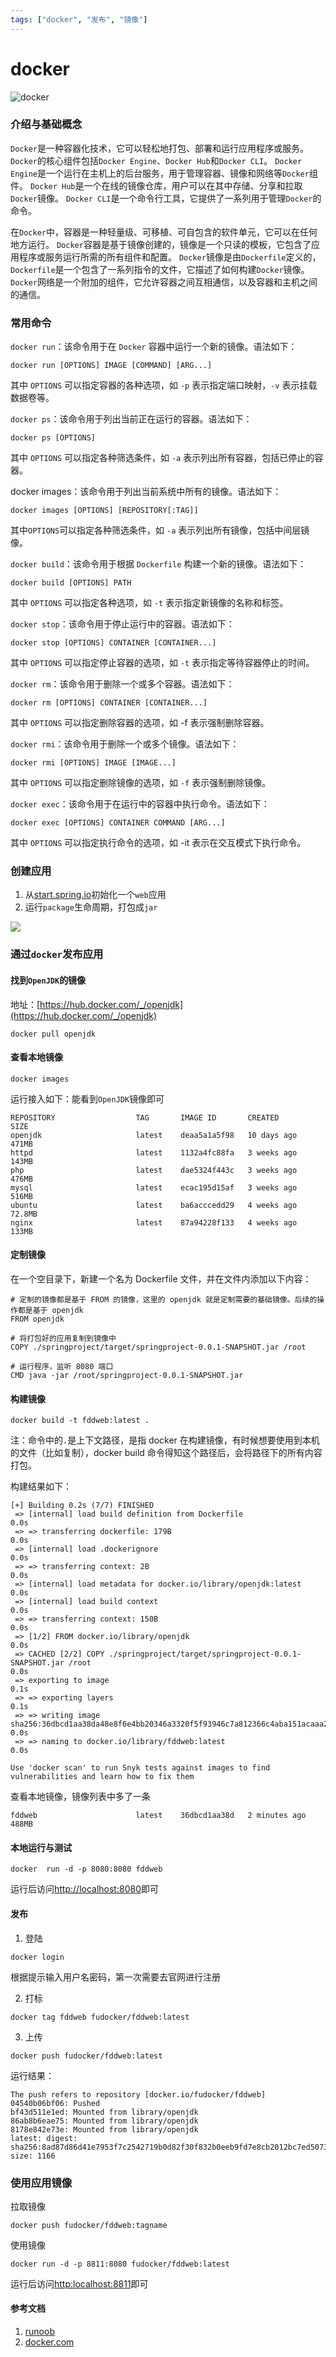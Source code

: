 ```yaml
---
tags: ["docker", "发布", "镜像"]
---
```


# docker

![docker](https://9.z.wiki/autoupload/20230501/VkEH.2160X3840-image.png)

### 介绍与基础概念

`Docker`是一种容器化技术，它可以轻松地打包、部署和运行应用程序或服务。
`Docker`的核心组件包括`Docker Engine`、`Docker Hub`和`Docker CLI`。
`Docker Engine`是一个运行在主机上的后台服务，用于管理容器、镜像和网络等`Docker`组件。
`Docker Hub`是一个在线的镜像仓库，用户可以在其中存储、分享和拉取`Docker`镜像。
`Docker CLI`是一个命令行工具，它提供了一系列用于管理`Docker`的命令。

在`Docker`中，容器是一种轻量级、可移植、可自包含的软件单元，它可以在任何地方运行。
`Docker`容器是基于镜像创建的，镜像是一个只读的模板，它包含了应用程序或服务运行所需的所有组件和配置。
`Docker`镜像是由`Dockerfile`定义的，`Dockerfile`是一个包含了一系列指令的文件，它描述了如何构建`Docker`镜像。
`Docker`网络是一个附加的组件，它允许容器之间互相通信，以及容器和主机之间的通信。

### 常用命令

`docker run`：该命令用于在 `Docker` 容器中运行一个新的镜像。语法如下：

```shell
docker run [OPTIONS] IMAGE [COMMAND] [ARG...]
```

其中 `OPTIONS` 可以指定容器的各种选项，如 `-p` 表示指定端口映射，`-v` 表示挂载数据卷等。

`docker ps`：该命令用于列出当前正在运行的容器。语法如下：

```shell
docker ps [OPTIONS]
```

其中 `OPTIONS` 可以指定各种筛选条件，如 `-a` 表示列出所有容器，包括已停止的容器。

docker images：该命令用于列出当前系统中所有的镜像。语法如下：

```shell
docker images [OPTIONS] [REPOSITORY[:TAG]]
```

其中`OPTIONS`可以指定各种筛选条件，如 `-a` 表示列出所有镜像，包括中间层镜像。

`docker build`：该命令用于根据 `Dockerfile` 构建一个新的镜像。语法如下：

```shell
docker build [OPTIONS] PATH
```

其中 `OPTIONS` 可以指定各种选项，如 `-t` 表示指定新镜像的名称和标签。

`docker stop`：该命令用于停止运行中的容器。语法如下：

```shell
docker stop [OPTIONS] CONTAINER [CONTAINER...]
```

其中 `OPTIONS` 可以指定停止容器的选项，如 `-t` 表示指定等待容器停止的时间。

`docker rm`：该命令用于删除一个或多个容器。语法如下：

```shell
docker rm [OPTIONS] CONTAINER [CONTAINER...]
```

其中 `OPTIONS` 可以指定删除容器的选项，如 -f 表示强制删除容器。

`docker rmi`：该命令用于删除一个或多个镜像。语法如下：

```shell
docker rmi [OPTIONS] IMAGE [IMAGE...]
```

其中 `OPTIONS` 可以指定删除镜像的选项，如 `-f` 表示强制删除镜像。

`docker exec`：该命令用于在运行中的容器中执行命令。语法如下：

```shell
docker exec [OPTIONS] CONTAINER COMMAND [ARG...]
```

其中 `OPTIONS` 可以指定执行命令的选项，如 -it 表示在交互模式下执行命令。


### 创建应用
1. 从[start.spring.io](https://start.spring.io)初始化一个`web`应用
2. 运行`package`生命周期，打包成`jar`

![](https://0.z.wiki/images/20211115/1c75893dcf694b7e94bcba31ef6c9ace.png)


### 通过`docker`发布应用

#### 找到`OpenJDK`的镜像

地址：[https://hub.docker.com/_/openjdk](https://hub.docker.com/_/openjdk)

```shell
docker pull openjdk
```

#### 查看本地镜像
```shell
docker images
```

运行接入如下：能看到`OpenJDK`镜像即可

```shell
REPOSITORY                  TAG       IMAGE ID       CREATED       SIZE
openjdk                     latest    deaa5a1a5f98   10 days ago   471MB
httpd                       latest    1132a4fc88fa   3 weeks ago   143MB
php                         latest    dae5324f443c   3 weeks ago   476MB
mysql                       latest    ecac195d15af   3 weeks ago   516MB
ubuntu                      latest    ba6acccedd29   4 weeks ago   72.8MB
nginx                       latest    87a94228f133   4 weeks ago   133MB
```



#### 定制镜像

在一个空目录下，新建一个名为 Dockerfile 文件，并在文件内添加以下内容：

```shell
# 定制的镜像都是基于 FROM 的镜像，这里的 openjdk 就是定制需要的基础镜像。后续的操作都是基于 openjdk
FROM openjdk 

# 将打包好的应用复制到镜像中
COPY ./springproject/target/springproject-0.0.1-SNAPSHOT.jar /root

# 运行程序，监听 8080 端口
CMD java -jar /root/springproject-0.0.1-SNAPSHOT.jar

```

#### 构建镜像

```shell
docker build -t fddweb:latest .
```

注：命令中的`.`是上下文路径，是指 docker 在构建镜像，有时候想要使用到本机的文件（比如复制），docker build 命令得知这个路径后，会将路径下的所有内容打包。

构建结果如下：

```shell
[+] Building 0.2s (7/7) FINISHED
 => [internal] load build definition from Dockerfile                                                                                                                                                     0.0s
 => => transferring dockerfile: 179B                                                                                                                                                                     0.0s
 => [internal] load .dockerignore                                                                                                                                                                        0.0s
 => => transferring context: 2B                                                                                                                                                                          0.0s
 => [internal] load metadata for docker.io/library/openjdk:latest                                                                                                                                        0.0s
 => [internal] load build context                                                                                                                                                                        0.0s
 => => transferring context: 150B                                                                                                                                                                        0.0s
 => [1/2] FROM docker.io/library/openjdk                                                                                                                                                                 0.0s
 => CACHED [2/2] COPY ./springproject/target/springproject-0.0.1-SNAPSHOT.jar /root                                                                                                                      0.0s
 => exporting to image                                                                                                                                                                                   0.1s
 => => exporting layers                                                                                                                                                                                  0.1s
 => => writing image sha256:36dbcd1aa38da48e8f6e4bb20346a3320f5f93946c7a812366c4aba151acaaa2                                                                                                             0.0s
 => => naming to docker.io/library/fddweb:latest                                                                                                                                                         0.0s

Use 'docker scan' to run Snyk tests against images to find vulnerabilities and learn how to fix them
```

查看本地镜像，镜像列表中多了一条

```shell
fddweb                      latest    36dbcd1aa38d   2 minutes ago   488MB
```

#### 本地运行与测试

```shell
docker  run -d -p 8080:8080 fddweb
```
运行后访问[http://localhost:8080](http://localhost:8080)即可

#### 发布

1. 登陆
```shell
docker login
```

根据提示输入用户名密码，第一次需要去官网进行注册

2. 打标

```shell
docker tag fddweb fudocker/fddweb:latest
```

3. 上传
```shell
docker push fudocker/fddweb:latest
```

运行结果：
```shell
The push refers to repository [docker.io/fudocker/fddweb]
04540b06bf06: Pushed
bf43d511e1ed: Mounted from library/openjdk
86ab8b6eae75: Mounted from library/openjdk
8178e842e73e: Mounted from library/openjdk
latest: digest: sha256:8ad87d86d41e7953f7c2542719b0d82f30f832b0eeb9fd7e8cb2012bc7ed5073 size: 1166
```

### 使用应用镜像

拉取镜像
```shell
docker push fudocker/fddweb:tagname
```

使用镜像
```shell
docker run -d -p 8811:8080 fudocker/fddweb:latest
```
运行后访问[http:localhost:8811](http://localhost:8811)即可


#### 参考文档
1. [runoob](https://www.runoob.com/docker/docker-dockerfile.html)
2. [docker.com](https://docs.docker.com/get-started/)

